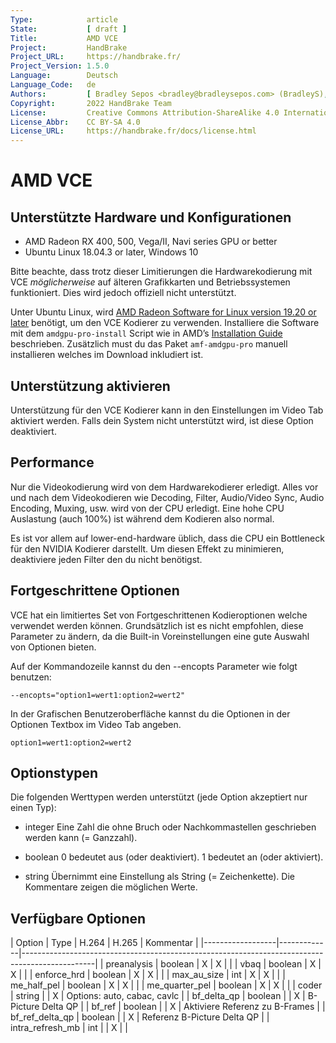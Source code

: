 ```yaml
---
Type:            article
State:           [ draft ]
Title:           AMD VCE
Project:         HandBrake
Project_URL:     https://handbrake.fr/
Project_Version: 1.5.0
Language:        Deutsch
Language_Code:   de
Authors:         [ Bradley Sepos <bradley@bradleysepos.com> (BradleyS), Scott (s55), Bernhard Rader ]
Copyright:       2022 HandBrake Team
License:         Creative Commons Attribution-ShareAlike 4.0 International
License_Abbr:    CC BY-SA 4.0
License_URL:     https://handbrake.fr/docs/license.html
---
```


AMD VCE
=======

## Unterstützte Hardware und Konfigurationen

- AMD Radeon RX 400, 500, Vega/II, Navi series GPU or better
- Ubuntu Linux 18.04.3 or later, Windows 10

Bitte beachte, dass trotz dieser Limitierungen die Hardwarekodierung mit VCE *möglicherweise* auf älteren Grafikkarten und Betriebssystemen funktioniert. Dies wird jedoch offiziell nicht unterstützt.

Unter Ubuntu Linux, wird [AMD Radeon Software for Linux version 19.20 or later](https://www.amd.com/en/support/kb/release-notes/rn-amdgpu-unified-linux) benötigt, um den VCE Kodierer zu verwenden. Installiere die Software mit dem `amdgpu-pro-install` Script wie in AMD’s [Installation Guide](https://amdgpu-install.readthedocs.io/en/latest/) beschrieben. Zusätzlich must du das Paket `amf-amdgpu-pro` manuell installieren welches im Download inkludiert ist.

## Unterstützung aktivieren

Unterstützung für den VCE Kodierer kann in den Einstellungen im Video Tab aktiviert werden. Falls dein System nicht unterstützt wird, ist diese Option deaktiviert.


## Performance

Nur die Videokodierung wird von dem Hardwarekodierer erledigt. Alles vor und nach dem Videokodieren wie Decoding, Filter, Audio/Video Sync, Audio Encoding, Muxing, usw. wird von der CPU erledigt. Eine hohe CPU Auslastung (auch 100%) ist während dem Kodieren also normal.

Es ist vor allem auf lower-end-hardware üblich, dass die CPU ein Bottleneck für den NVIDIA Kodierer darstellt. Um diesen Effekt zu minimieren, deaktiviere jeden Filter den du nicht benötigst.


## Fortgeschrittene Optionen

VCE hat ein limitiertes Set von Fortgeschrittenen Kodieroptionen welche verwendet werden können. Grundsätzlich ist es nicht empfohlen, diese Parameter zu ändern, da die Built-in Voreinstellungen eine gute Auswahl von Optionen bieten.

Auf der Kommandozeile kannst du den --encopts Parameter wie folgt benutzen:

    --encopts="option1=wert1:option2=wert2"

In der Grafischen Benutzeroberfläche kannst du die Optionen in der Optionen Textbox im Video Tab angeben.

    option1=wert1:option2=wert2


## Optionstypen

Die folgenden Werttypen werden unterstützt (jede Option akzeptiert nur einen Typ):

- integer
  Eine Zahl die ohne Bruch oder Nachkommastellen geschrieben werden kann (= Ganzzahl).

- boolean
  0 bedeutet aus (oder deaktiviert).
  1 bedeutet an (oder aktiviert).

- string
  Übernimmt eine Einstellung als String (= Zeichenkette). Die Kommentare zeigen die möglichen Werte.

## Verfügbare Optionen


| Option           | Type        | H.264 | H.265 | Kommentar                                                                      |
|------------------|-------------|------------------------------------------------------------------------------------------------|
| preanalysis      | boolean     |   X   |   X   |                                                                                |
| vbaq             | boolean     |   X   |   X   |                                                                                |
| enforce_hrd      | boolean     |   X   |   X   |                                                                                |
| max_au_size      | int         |   X   |   X   |                                                                                |
| me_half_pel      | boolean     |   X   |   X   |                                                                                |
| me_quarter_pel   | boolean     |   X   |   X   |                                                                                |
| coder            | string      |       |   X   | Options: auto, cabac, cavlc                                                    |
| bf_delta_qp      | boolean     |       |   X   | B-Picture Delta QP                                                             |
| bf_ref           | boolean     |       |   X   | Aktiviere Referenz zu B-Frames                                                 |
| bf_ref_delta_qp  | boolean     |       |   X   | Referenz B-Picture Delta QP                                                   |
| intra_refresh_mb | int         |       |   X   |                                                                                |
